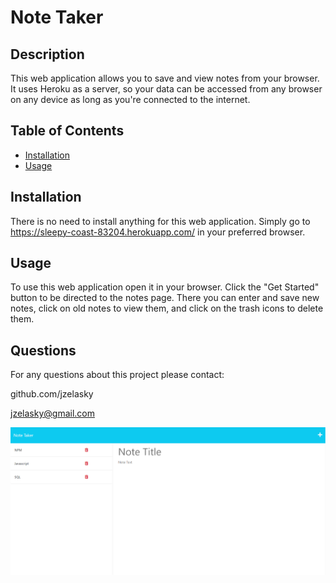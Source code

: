 

# Note Taker
            
## Description

This web application allows you to save and view notes from your browser. It uses Heroku as a server, so your data can be accessed from any browser on any device as long as you're connected to the internet. 

## Table of Contents

- [Installation](#installation)
- [Usage](#usage)

## Installation

There is no need to install anything for this web application. Simply go to https://sleepy-coast-83204.herokuapp.com/ in your preferred browser. 

## Usage

To use this web application open it in your browser. Click the "Get Started" button to be directed to the notes page. There you can enter and save new notes, click on old notes to view them, and click on the trash icons to delete them. 

## Questions

For any questions about this project please contact:

github.com/jzelasky

jzelasky@gmail.com

![Screenshot of web application](./public/assets/img/noteTaker-screenshot.png)